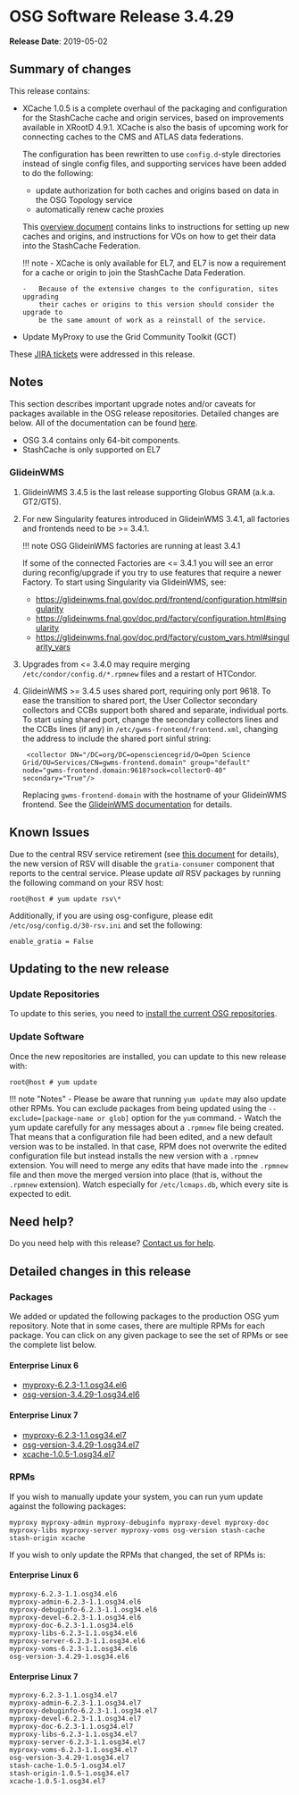 OSG Software Release 3.4.29
===========================

**Release Date**: 2019-05-02

Summary of changes
------------------

This release contains:

-   XCache 1.0.5 is a complete overhaul of the packaging and configuration
    for the StashCache cache and origin services, based on improvements
    available in XRootD 4.9.1.  XCache is also the basis of upcoming work
    for connecting caches to the CMS and ATLAS data federations.

    The configuration has been rewritten to use `config.d`-style directories
    instead of single config files, and supporting services have been added
    to do the following:

    -   update authorization for both caches and origins based on data in the
        OSG Topology service
    -   automatically renew cache proxies

    This [overview document](https://opensciencegrid.org/docs/data/stashcache/overview/)
    contains links to instructions for setting up new
    caches and origins, and instructions for VOs on how to get their data
    into the StashCache Federation.

    !!! note
        -   XCache is only available for EL7, and EL7 is now a requirement for
            a cache or origin to join the StashCache Data Federation.

        -   Because of the extensive changes to the configuration, sites upgrading
            their caches or origins to this version should consider the upgrade to
            be the same amount of work as a reinstall of the service.

-   Update MyProxy to use the Grid Community Toolkit (GCT)

These [JIRA tickets](https://jira.opensciencegrid.org/issues/?jql=project%20%3D%20SOFTWARE%20AND%20fixVersion%20%3D%203.4.29%20ORDER%20BY%20priority%20DESC%2C%20key%20DESC) were addressed in this release.

Notes
-----

This section describes important upgrade notes and/or caveats for packages available in the OSG release repositories.
Detailed changes are below. All of the documentation can be found [here](/index.md).

-   OSG 3.4 contains only 64-bit components.
-   StashCache is only supported on EL7

### GlideinWMS ###

1. GlideinWMS 3.4.5 is the last release supporting Globus GRAM (a.k.a. GT2/GT5).

1. For new Singularity features introduced in GlideinWMS 3.4.1, all factories and frontends need to be >= 3.4.1.

    !!! note
        OSG GlideinWMS factories are running at least 3.4.1

    If some of the connected Factories are <= 3.4.1 you will see an error during reconfig/upgrade if you try to use
    features that require a newer Factory.
    To start using Singularity via GlideinWMS, see:

    - <https://glideinwms.fnal.gov/doc.prd/frontend/configuration.html#singularity>
    - <https://glideinwms.fnal.gov/doc.prd/factory/configuration.html#singularity>
    - <https://glideinwms.fnal.gov/doc.prd/factory/custom_vars.html#singularity_vars>

1. Upgrades from <= 3.4.0 may require merging `/etc/condor/config.d/*.rpmnew` files and a restart of HTCondor.

1. GlideinWMS >= 3.4.5 uses shared port, requiring only port 9618.
   To ease the transition to shared port, the User Collector secondary collectors and CCBs support both shared and
   separate, individual ports.
   To start using shared port, change the secondary collectors lines and the CCBs lines (if any) in
   `/etc/gwms-frontend/frontend.xml`, changing the address to include the shared port sinful string:

        <collector DN="/DC=org/DC=opensciencegrid/O=Open Science Grid/OU=Services/CN=gwms-frontend.domain" group="default" node="gwms-frontend.domain:9618?sock=collector0-40" secondary="True"/>

   Replacing `gwms-frontend-domain` with the hostname of your GlideinWMS frontend.
   See the [GlideinWMS documentation](https://glideinwms.fnal.gov/doc.prd/components/condor.html#collectors ) for details. 

Known Issues
------------

Due to the central RSV service retirement (see [this document](https://opensciencegrid.org/technology/policy/service-migrations-spring-2018/) for details),
the new version of RSV will disable the `gratia-consumer` component that reports to the central service.
Please update _all_ RSV packages by running the following command on your RSV host:

``` console
root@host # yum update rsv\*
```

Additionally, if you are using osg-configure, please edit `/etc/osg/config.d/30-rsv.ini` and set the following:

``` file
enable_gratia = False
```

Updating to the new release
---------------------------

### Update Repositories

To update to this series, you need to [install the current OSG repositories](/common/yum#install-osg-repositories).

### Update Software

Once the new repositories are installed, you can update to this new release with:

``` console
root@host # yum update
```

!!! note "Notes"
    -   Please be aware that running `yum update` may also update other RPMs. You can exclude packages from being updated using the `--exclude=[package-name or glob]` option for the `yum` command.
    -   Watch the yum update carefully for any messages about a `.rpmnew` file being created. That means that a configuration file had been edited, and a new default version was to be installed. In that case, RPM does not overwrite the edited configuration file but instead installs the new version with a `.rpmnew` extension. You will need to merge any edits that have made into the `.rpmnew` file and then move the merged version into place (that is, without the `.rpmnew` extension). Watch especially for `/etc/lcmaps.db`, which every site is expected to edit.

Need help?
----------

Do you need help with this release? [Contact us for help](/common/help).

Detailed changes in this release
--------------------------------

### Packages

We added or updated the following packages to the production OSG yum repository. Note that in some cases, there are multiple RPMs for each package. You can click on any given package to see the set of RPMs or see the complete list below.

#### Enterprise Linux 6

-   [myproxy-6.2.3-1.1.osg34.el6](https://koji.chtc.wisc.edu/koji/search?match=glob&type=build&terms=myproxy-6.2.3-1.1.osg34.el6)
-   [osg-version-3.4.29-1.osg34.el6](https://koji.chtc.wisc.edu/koji/search?match=glob&type=build&terms=osg-version-3.4.29-1.osg34.el6)

#### Enterprise Linux 7

-   [myproxy-6.2.3-1.1.osg34.el7](https://koji.chtc.wisc.edu/koji/search?match=glob&type=build&terms=myproxy-6.2.3-1.1.osg34.el7)
-   [osg-version-3.4.29-1.osg34.el7](https://koji.chtc.wisc.edu/koji/search?match=glob&type=build&terms=osg-version-3.4.29-1.osg34.el7)
-   [xcache-1.0.5-1.osg34.el7](https://koji.chtc.wisc.edu/koji/search?match=glob&type=build&terms=xcache-1.0.5-1.osg34.el7)

### RPMs

If you wish to manually update your system, you can run yum update against the following packages:

    myproxy myproxy-admin myproxy-debuginfo myproxy-devel myproxy-doc myproxy-libs myproxy-server myproxy-voms osg-version stash-cache stash-origin xcache

If you wish to only update the RPMs that changed, the set of RPMs is:

#### Enterprise Linux 6

``` file
myproxy-6.2.3-1.1.osg34.el6
myproxy-admin-6.2.3-1.1.osg34.el6
myproxy-debuginfo-6.2.3-1.1.osg34.el6
myproxy-devel-6.2.3-1.1.osg34.el6
myproxy-doc-6.2.3-1.1.osg34.el6
myproxy-libs-6.2.3-1.1.osg34.el6
myproxy-server-6.2.3-1.1.osg34.el6
myproxy-voms-6.2.3-1.1.osg34.el6
osg-version-3.4.29-1.osg34.el6
```

#### Enterprise Linux 7

``` file
myproxy-6.2.3-1.1.osg34.el7
myproxy-admin-6.2.3-1.1.osg34.el7
myproxy-debuginfo-6.2.3-1.1.osg34.el7
myproxy-devel-6.2.3-1.1.osg34.el7
myproxy-doc-6.2.3-1.1.osg34.el7
myproxy-libs-6.2.3-1.1.osg34.el7
myproxy-server-6.2.3-1.1.osg34.el7
myproxy-voms-6.2.3-1.1.osg34.el7
osg-version-3.4.29-1.osg34.el7
stash-cache-1.0.5-1.osg34.el7
stash-origin-1.0.5-1.osg34.el7
xcache-1.0.5-1.osg34.el7
```
